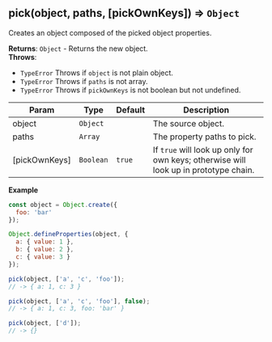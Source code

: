 <a name="pick"></a>

## pick(object, paths, [pickOwnKeys]) ⇒ <code>Object</code>
Creates an object composed of the picked object properties.

**Returns**: <code>Object</code> - Returns the new object.  
**Throws**:

- <code>TypeError</code> Throws if `object` is not plain object.
- <code>TypeError</code> Throws if `paths` is not array.
- <code>TypeError</code> Throws if `pickOwnKeys` is not boolean but not undefined.


| Param | Type | Default | Description |
| --- | --- | --- | --- |
| object | <code>Object</code> |  | The source object. |
| paths | <code>Array</code> |  | The property paths to pick. |
| [pickOwnKeys] | <code>Boolean</code> | <code>true</code> | If `true` will look up only for own keys; otherwise will look up in prototype chain. |

**Example**
```js
const object = Object.create({
  foo: 'bar'
});

Object.defineProperties(object, {
  a: { value: 1 },
  b: { value: 2 },
  c: { value: 3 }
});

pick(object, ['a', 'c', 'foo']);
// -> { a: 1, c: 3 }

pick(object, ['a', 'c', 'foo'], false);
// -> { a: 1, c: 3, foo: 'bar' }

pick(object, ['d']);
// -> {}
```
